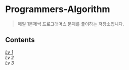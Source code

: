 # Programmers-Algorithm
> 매일 1문제씩 프로그래머스 문제를 풀이하는 저장소입니다. 

## Contents 
[*Lv 1*](https://github.com/seongahshin/Programmers-Algorithm/tree/main/Lv.%201)
<br>
*Lv 2*
<br>
*Lv 3*

